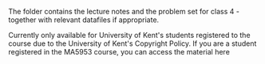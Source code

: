 The folder contains the lecture notes and the problem set for class 4 - together with relevant datafiles if appropriate.

Currently only available for University of Kent's students registered to the course due to the University of Kent's Copyright Policy. If you are a student registered in the MA5953 course, you can access the material here
